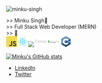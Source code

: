 
![minku-singh](https://user-images.githubusercontent.com/63182924/122111141-02309f80-ce3d-11eb-8290-6dbbde961713.png)

&gt;&gt; Minku Singh👾 <br>
&gt;&gt; Full Stack Web Developer (MERN) <br>
&gt;&gt; 🔨 <br>
<img align = "left" alt = "JavaScript" width = "30px" src = "https://raw.githubusercontent.com/github/explore/80688e429a7d4ef2fca1e82350fe8e3517d3494d/topics/javascript/javascript.png" />
<img align = "left" alt = "React" width = "30px" src = "https://raw.githubusercontent.com/github/explore/80688e429a7d4ef2fca1e82350fe8e3517d3494d/topics/react/react.png" />
<img width = "30px" src = "https://s3-alpha.figma.com/hub/file/479066114/4e60317b-e1cd-44fd-adfb-9d225a561fd4-cover.png"/>
<img width = "30px" src = "https://raw.githubusercontent.com/github/explore/80688e429a7d4ef2fca1e82350fe8e3517d3494d/topics/express/express.png" />
<img width = "30px" src = "https://raw.githubusercontent.com/github/explore/80688e429a7d4ef2fca1e82350fe8e3517d3494d/topics/mongodb/mongodb.png" />
<img width = "30px" alt = "C++" src = "https://raw.githubusercontent.com/github/explore/180320cffc25f4ed1bbdfd33d4db3a66eeeeb358/topics/cpp/cpp.png"/><br>

[![Minku's GitHub stats](https://github-readme-stats.vercel.app/api?username=minku-singh&theme=highcontrast&hide=stars,prs,issues,contribs)](https://github.com/anuraghazra/github-readme-stats)

- [LinkedIn](https://www.linkedin.com/in/minku-singh/) 
- [Twitter](https://twitter.com/minku_singhh) 


